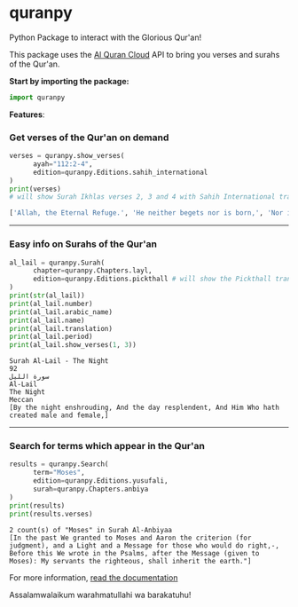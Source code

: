# quranpy
Python Package to interact with the Glorious Qur'an!

This package uses the [Al Quran Cloud](https://alquran.cloud/) API to bring you verses and surahs of the Qur'an.

**Start by importing the package:**
```py
import quranpy
```

**Features**:

<h3>Get verses of the Qur'an on demand</h3>

```py
verses = quranpy.show_verses(
      ayah="112:2-4",
      edition=quranpy.Editions.sahih_international
)
print(verses)
# will show Surah Ikhlas verses 2, 3 and 4 with Sahih International translation
```

```py
['Allah, the Eternal Refuge.', 'He neither begets nor is born,', 'Nor is there to Him any equivalent."']
```

<hr>



<h3>Easy info on Surahs of the Qur'an</h3>

```py
al_lail = quranpy.Surah(
      chapter=quranpy.Chapters.layl,
      edition=quranpy.Editions.pickthall # will show the Pickthall translations 
)
print(str(al_lail))
print(al_lail.number)
print(al_lail.arabic_name)
print(al_lail.name)
print(al_lail.translation)
print(al_lail.period)
print(al_lail.show_verses(1, 3))
```

```
Surah Al-Lail - The Night
92
سورة الليل
Al-Lail
The Night
Meccan
[By the night enshrouding, And the day resplendent, And Him Who hath created male and female,]
```

<hr>

<h3>Search for terms which appear in the Qur'an</h3>
      
```py
results = quranpy.Search(
      term="Moses",
      edition=quranpy.Editions.yusufali,
      surah=quranpy.Chapters.anbiya
)
print(results)
print(results.verses)
```

```
2 count(s) of "Moses" in Surah Al-Anbiyaa
[In the past We granted to Moses and Aaron the criterion (for judgment), and a Light and a Message for those who would do right,-, Before this We wrote in the Psalms, after the Message (given to Moses): My servants the righteous, shall inherit the earth."]
```

For more information, [read the documentation](https://www.youtube.com/watch?v=oHg5SJYRHA0)

Assalamwalaikum warahmatullahi wa barakatuhu!
